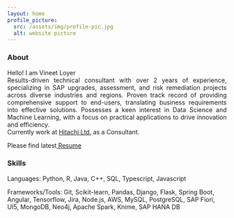 ```yaml
---
layout: home
profile_picture:
  src: /assets/img/profile-pic.jpg
  alt: website picture
---
```

<h3> About </h3>
<p align="justify">
  Hello! I am Vineet Loyer<br>
  Results-driven technical consultant with over 2 years of experience, specializing in SAP upgrades, assessment, and risk remediation projects across diverse industries and regions. Proven track record of providing comprehensive support to end-users, translating business requirements into effective solutions. Possesses a keen interest in Data Science and Machine Learning, with a focus on practical applications to drive innovation and efficiency.<br>
  Currently work at <a href="https://www.hitachivantara.com/en-us/home.html"> Hitachi Ltd.</a> as a Consultant.
</p>

<p align="justify">
Please find latest<a href="/assets/Vineet-Loyer-resume.pdf"> Resume </a>
</p>

<h3> Skills </h3>
<p>
  Languages:
  Python, R, Java, C++, SQL, Typescript, Javascript
</p>
<p>Frameworks/Tools: 
Git, Scikit-learn, Pandas, Django, Flask, Spring Boot, Angular, Tensorflow, Jira, Node.js, AWS,
MySQL, PostgreSQL, SAP Fiori, UI5, MongoDB, Neo4j, Apache Spark, Knime, SAP HANA DB
</p>
